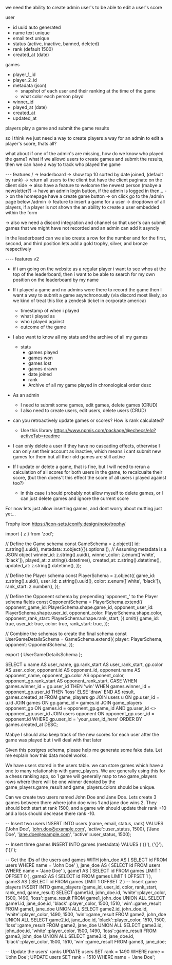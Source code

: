 we need the ability to create admin user's to
be able to edit a user's score

user
- id uuid auto generated
- name text unique
- email text unique
- status (active, inactive, banned, deleted)
- rank (default 1500)
- created_at (date)

games
- player_1_id
- player_2_id
- metadata (json)
  - snapshot of each user and their ranking at the time of the game
  - what color each person playd
- winner_id
- played_at (date)
- created_at
- updated_at


players play a game and submit the game results

so i think we just need a way to create players
a way for an admin to edit a player's score, thats all?

what about if one of the admin's are missing, how do we know who played the game?
what if we allowd users to create games and submit the results, then we can have a way to track who played the game


--- features
/
  -> leaderboard
  -> show top 10 sorted by date joined, (default by rank)
  -> return all users to the client but have the client paginate on the
  client side
  -> also have a feature to welcome the newest person (mabye a newsletter?)
    -> have an admin login button, if the admin is logged in then...
      -> on the homepage have a create game button
        -> on click go to the /admin page below
/admin
  -> feature to insert a game for a user
    -> dropdown of all players, if a player is not shown the an ability to create a user embedded within the form

-> also we need a discord integration and channel so that user's can
submit games that we might have not recorded and an admin can
add it asyncly


in the leaderboard can we also create a row for the number
and for the first, second, and third position lets add a gold trophy, silver, and bronze respectively



---- features v2
- if i am going on the website as a regular player i want to see whos at the top of the leaderboard,
then i want to be able to search for my own position on the leaderboard by my name
- If i played a game and no admins were there to record the game then I want a way to submit a game
asynchronously (via discord most likely, so we kind of treat this like a zendesk ticket in corporate america)
  - timestamp of when i played
  - what i played as
  - who i played against
  - outcome of the game

- I also want to know all my stats and the archive of all my games
  - stats
     - games played
     - games won
     - games lost 
     - games drawn
      - date joined
      - rank
    - Archive of all my game played in chronological order desc
- As an admin
  - I need to submit some games, edit games, delete games (CRUD)
  - I also need to create users, edit users, delete users (CRUD)

- can you retroactively update games or scores? How is rank calculated?
  - Use this library https://www.npmjs.com/package/@echecs/elo?activeTab=readme

- I can only delete a user if they have no cascading effects, otherwise I can only set their account as inactive, which means
i cant submit new games for them but all their old games are still active
- If I update or delete a game, that is fine, but I will need to rerun a calculation of all scores for
  both users in the game, to recalcualte their score, (but then doens't this effect the score of all users i played against too?)
  - in this case i should probably not allow myself to delete games, or I can just delete games and ignore the current score

For now lets just allow inserting games, and dont worry about mutting just yet...




Trophy icon https://icon-sets.iconify.design/noto/trophy/


import { z } from 'zod';

// Define the Game schema
const GameSchema = z.object({
  id: z.string().uuid(),
  metadata: z.object({}).optional(), // Assuming metadata is a JSON object
  winner_id: z.string().uuid(),
  winner_color: z.enum(['white', 'black']),
  played_at: z.string().datetime(),
  created_at: z.string().datetime(),
  updated_at: z.string().datetime(),
});

// Define the Player schema
const PlayerSchema = z.object({
  game_id: z.string().uuid(),
  user_id: z.string().uuid(),
  color: z.enum(['white', 'black']),
  rank_start: z.number(),
});

// Define the Opponent schema by prepending 'opponent_' to the Player schema fields
const OpponentSchema = PlayerSchema.extend({
  opponent_game_id: PlayerSchema.shape.game_id,
  opponent_user_id: PlayerSchema.shape.user_id,
  opponent_color: PlayerSchema.shape.color,
  opponent_rank_start: PlayerSchema.shape.rank_start,
}).omit({
  game_id: true,
  user_id: true,
  color: true,
  rank_start: true,
});

// Combine the schemas to create the final schema
const UserGameDetailsSchema = GameSchema.extend({
  player: PlayerSchema,
  opponent: OpponentSchema,
});

export { UserGameDetailsSchema };


SELECT
    u.name AS user_name,
    gp.rank_start AS user_rank_start,
    gp.color AS user_color,
    opponent.id AS opponent_id,
    opponent.name AS opponent_name,
    opponent_gp.color AS opponent_color,
    opponent_gp.rank_start AS opponent_rank_start,
    CASE
        WHEN games.winner_id = gp.user_id THEN 'win'
        WHEN games.winner_id = opponent_gp.user_id THEN 'loss'
        ELSE 'draw'
    END AS result,
    games.created_at
FROM
    game_players gp
    JOIN users u ON gp.user_id = u.id
    JOIN games ON gp.game_id = games.id
    JOIN game_players opponent_gp ON games.id = opponent_gp.game_id AND gp.user_id <> opponent_gp.user_id
    JOIN users opponent ON opponent_gp.user_id = opponent.id
WHERE
    gp.user_id = 'your_user_id_here'
ORDER BY
    games.created_at DESC;

Mabye I should also keep track of the new scores for each user after the game was played but i will deal with that later


Given this postgres schema, please help me generate some fake data.
Let me explain how this data model works.

We have users stored in the users table.
we can store games which have a one to many relationship with game_players.
We are generally using this for a chess ranking app, so 1 game will generally map to two game_players rows where there will be one winner denoted by the game_players.game_result and game_players.colors should be unique.

Can we create two users named John Doe and Jane Doe.
Lets create 3 games between there where john doe wins 1 and jane doe wins 2. They should both start at rank 1500, and a game win should update their rank +10 and a loss should decrease there rank -10.



-- Insert two users
INSERT INTO users (name, email, status, rank)
VALUES 
('John Doe', 'john.doe@example.com', 'active'::user_status, 1500),
('Jane Doe', 'jane.doe@example.com', 'active'::user_status, 1500);

-- Insert three games
INSERT INTO games (metadata)
VALUES 
('{}'),
('{}'),
('{}');

-- Get the IDs of the users and games
WITH john_doe AS (
  SELECT id FROM users WHERE name = 'John Doe'
),
jane_doe AS (
  SELECT id FROM users WHERE name = 'Jane Doe'
),
game1 AS (
  SELECT id FROM games LIMIT 1 OFFSET 0
),
game2 AS (
  SELECT id FROM games LIMIT 1 OFFSET 1
),
game3 AS (
  SELECT id FROM games LIMIT 1 OFFSET 2
)
-- Insert game players
INSERT INTO game_players (game_id, user_id, color, rank_start, rank_end, game_result)
SELECT game1.id, john_doe.id, 'white'::player_color, 1500, 1490, 'loss'::game_result FROM game1, john_doe
UNION ALL
SELECT game1.id, jane_doe.id, 'black'::player_color, 1500, 1510, 'win'::game_result FROM game1, jane_doe
UNION ALL
SELECT game2.id, john_doe.id, 'white'::player_color, 1490, 1500, 'win'::game_result FROM game2, john_doe
UNION ALL
SELECT game2.id, jane_doe.id, 'black'::player_color, 1510, 1500, 'loss'::game_result FROM game2, jane_doe
UNION ALL
SELECT game3.id, john_doe.id, 'white'::player_color, 1500, 1490, 'loss'::game_result FROM game3, john_doe
UNION ALL
SELECT game3.id, jane_doe.id, 'black'::player_color, 1500, 1510, 'win'::game_result FROM game3, jane_doe;

-- Update the users' ranks
UPDATE users SET rank = 1490 WHERE name = 'John Doe';
UPDATE users SET rank = 1510 WHERE name = 'Jane Doe';